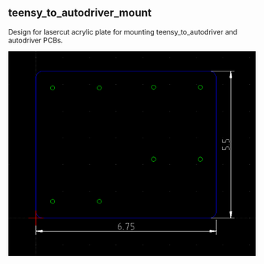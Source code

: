 ## teensy_to_autodriver_mount 

Design for lasercut acrylic plate for mounting teensy_to_autodriver and autodriver PCBs.

![mount plate image](/images/teensy_to_autodriver_plate.png)



